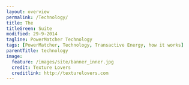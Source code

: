 ```yaml
---
layout: overview
permalink: /Technology/
title: The
titleGreen: Suite
modified: 29-9-2014
tagline: PowerMatcher Technology
tags: [PowerMatcher, Technology, Transactive Energy, how it works]
parentTitle: technology
image:
  feature: /images/site/banner_inner.jpg
  credit: Texture Lovers
  creditlink: http://texturelovers.com
---
```



